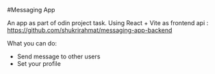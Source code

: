 #Messaging App

An app as part of odin project task. Using React + Vite as frontend
api : https://github.com/shukrirahmat/messaging-app-backend

What you can do:
- Send message to other users
- Set your profile